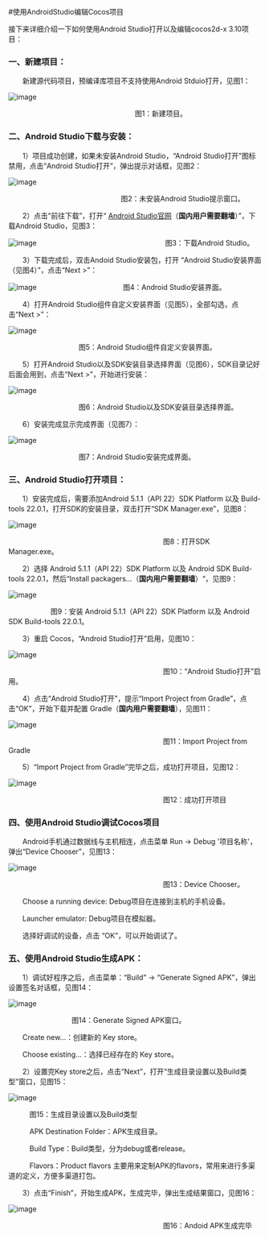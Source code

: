 #使用AndroidStudio编辑Cocos项目

接下来详细介绍一下如何使用Android Studio打开以及编辑cocos2d-x 3.10项目：

### 一、新建项目：

&emsp;&emsp;新建源代码项目，预编译库项目不支持使用Android Stduio打开，见图1：

![image](res/image0001.png)

&emsp;&emsp;&emsp;&emsp;&emsp;&emsp;&emsp;&emsp;&emsp;&emsp;&emsp;&emsp;&emsp;&emsp;&emsp;&emsp;&emsp;&emsp;图1：新建项目。

### 二、Android Studio下载与安装：
&emsp;&emsp;1）项目成功创建，如果未安装Android Studio，“Android Studio打开”图标禁用，点击“Android Studio打开”，弹出提示对话框，见图2：

![image](res/image0002.png)

&emsp;&emsp;&emsp;&emsp;&emsp;&emsp;&emsp;&emsp;&emsp;&emsp;&emsp;&emsp;&emsp;&emsp;&emsp;&emsp;图2：未安装Android Studio提示窗口。

&emsp;&emsp;2）点击“前往下载”，打开“ [Android Studio官网](http://developer.android.com/sdk/index.html "Android Studio官网")（**国内用户需要翻墙**）”，下载Android Studio，见图3：

![image](res/image0003.png)
&emsp;&emsp;&emsp;&emsp;&emsp;&emsp;&emsp;&emsp;&emsp;&emsp;&emsp;&emsp;&emsp;&emsp;&emsp;&emsp;&emsp;&emsp;图3：下载Android Studio。

&emsp;&emsp;3）下载完成后，双击Andoid Studio安装包，打开 “Android Studio安装界面（见图4）”，点击“Next >”：

![image](res/image0004.png)
&emsp;&emsp;&emsp;&emsp;&emsp;&emsp;&emsp;&emsp;&emsp;&emsp;&emsp;&emsp;图4：Android Studio安装界面。

&emsp;&emsp;4）打开Android Studio组件自定义安装界面（见图5），全部勾选，点击“Next >”：

![image](res/image0005.png)

&emsp;&emsp;&emsp;&emsp;&emsp;&emsp;&emsp;&emsp;&emsp;&emsp;图5：Android Studio组件自定义安装界面。

&emsp;&emsp;5）打开Android Studio以及SDK安装目录选择界面（见图6），SDK目录记好后面会用到，点击“Next >”，开始进行安装：

![image](res/image0006.png)

&emsp;&emsp;&emsp;&emsp;&emsp;&emsp;&emsp;&emsp;&emsp;&emsp;图6：Android Studio以及SDK安装目录选择界面。

&emsp;&emsp;6）安装完成显示完成界面（见图7）：

![image](res/image0007.png)

&emsp;&emsp;&emsp;&emsp;&emsp;&emsp;&emsp;&emsp;&emsp;&emsp;图7：Android Studio安装完成界面。


### 三、Android Studio打开项目：

&emsp;&emsp;1）安装完成后，需要添加Android 5.1.1（API 22）SDK Platform 以及 Build-tools 22.0.1，打开SDK的安装目录，双击打开“SDK Manager.exe”，见图8：

![image](res/image0008.png)

&emsp;&emsp;&emsp;&emsp;&emsp;&emsp;&emsp;&emsp;&emsp;&emsp;&emsp;&emsp;&emsp;&emsp;&emsp;&emsp;&emsp;&emsp;&emsp;&emsp;&emsp;&emsp;图8：打开SDK Manager.exe。

&emsp;&emsp;2）选择 Android 5.1.1（API 22）SDK Platform 以及 Android SDK Build-tools 22.0.1，然后“Install packagers...（**国内用户需要翻墙**）“，见图9：

![image](res/image0009.png)

&emsp;&emsp;&emsp;&emsp;&emsp;&emsp;图9：安装 Android 5.1.1（API 22）SDK Platform 以及 Android SDK Build-tools 22.0.1。

&emsp;&emsp;3）重启 Cocos，“Android Studio打开”启用，见图10：

![image](res/image0010.png)

&emsp;&emsp;&emsp;&emsp;&emsp;&emsp;&emsp;&emsp;&emsp;&emsp;&emsp;&emsp;&emsp;&emsp;&emsp;&emsp;&emsp;&emsp;&emsp;&emsp;&emsp;&emsp;图10：“Android Studio打开”启用。

&emsp;&emsp;4）点击“Android Studio打开”，提示“Import Project from Gradle”，点击“OK”，开始下载并配置 Gradle（**国内用户需要翻墙**），见图11：

![image](res/image0011.png)

&emsp;&emsp;&emsp;&emsp;&emsp;&emsp;&emsp;&emsp;&emsp;&emsp;&emsp;&emsp;&emsp;&emsp;&emsp;&emsp;&emsp;&emsp;&emsp;&emsp;&emsp;&emsp;图11：Import Project from Gradle

&emsp;&emsp;5）“Import Project from Gradle”完毕之后，成功打开项目，见图12：

![image](res/image0012.png)

&emsp;&emsp;&emsp;&emsp;&emsp;&emsp;&emsp;&emsp;&emsp;&emsp;&emsp;&emsp;&emsp;&emsp;&emsp;&emsp;&emsp;&emsp;&emsp;&emsp;&emsp;&emsp;图12：成功打开项目

### 四、使用Android Studio调试Cocos项目

&emsp;&emsp;Android手机通过数据线与主机相连，点击菜单 Run -> Debug '项目名称'，弹出“Device Chooser”，见图13：

![image](res/image0013.png)

&emsp;&emsp;&emsp;&emsp;&emsp;&emsp;&emsp;&emsp;&emsp;&emsp;&emsp;&emsp;&emsp;&emsp;&emsp;&emsp;&emsp;&emsp;&emsp;&emsp;&emsp;&emsp;图13：Device Chooser。

&emsp;&emsp;Choose a running device: Debug项目在连接到主机的手机设备。

&emsp;&emsp;Launcher emulator: Debug项目在模拟器。

&emsp;&emsp;选择好调试的设备，点击 “OK”，可以开始调试了。

### 五、使用Android Studio生成APK：

&emsp;&emsp;1）调试好程序之后，点击菜单：“Build” -> “Generate Signed APK”，弹出设置签名对话框，见图14：

![image](res/image0014.png)

&emsp;&emsp;&emsp;&emsp;&emsp;&emsp;&emsp;&emsp;&emsp;图14：Generate Signed APK窗口。

&emsp;&emsp;Create new...：创建新的 Key store。

&emsp;&emsp;Choose existing...：选择已经存在的 Key store。


&emsp;&emsp;2）设置完Key store之后，点击“Next”，打开“生成目录设置以及Build类型”窗口，见图15：

![image](res/image0015.png)

&emsp;&emsp;&emsp;图15：生成目录设置以及Build类型

&emsp;&emsp;&emsp;APK Destination Folder：APK生成目录。

&emsp;&emsp;&emsp;Build Type：Build类型，分为debug或者release。

&emsp;&emsp;&emsp;Flavors：Product flavors 主要用来定制APK的flavors，常用来进行多渠道的定义，方便多渠道打包。

&emsp;&emsp;3）点击“Finish”，开始生成APK，生成完毕，弹出生成结果窗口，见图16：

![image](res/image0016.png)

&emsp;&emsp;&emsp;&emsp;&emsp;&emsp;&emsp;&emsp;&emsp;&emsp;&emsp;&emsp;&emsp;&emsp;&emsp;&emsp;&emsp;&emsp;&emsp;&emsp;&emsp;&emsp;图16：Andoid APK生成完毕